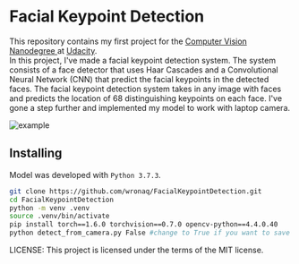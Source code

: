 # Facial Keypoint Detection

This repository contains my first project for the [Computer Vision Nanodegree ](https://www.udacity.com/course/computer-vision-nanodegree--nd891) at [Udacity](https://Udacity.com).  
In this project, I've made a facial keypoint detection system. The system consists of a face detector that uses Haar Cascades and a Convolutional Neural Network (CNN) that predict the facial keypoints in the detected faces. The facial keypoint detection system takes in any image with faces and predicts the location of 68 distinguishing keypoints on each face. I've gone a step further and implemented my model to work with laptop camera.

![example](./output.gif)

## Installing

Model was developed with `Python 3.7.3`. 

```bash
git clone https://github.com/wronaq/FacialKeypointDetection.git
cd FacialKeypointDetection
python -m venv .venv
source .venv/bin/activate
pip install torch==1.6.0 torchvision==0.7.0 opencv-python==4.4.0.40
python detect_from_camera.py False #change to True if you want to save output 
```

LICENSE: This project is licensed under the terms of the MIT license.
